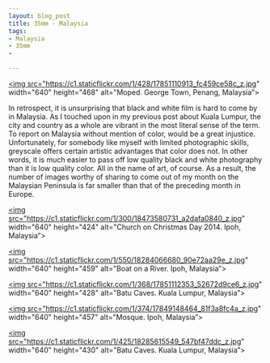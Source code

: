 ```yaml
---
layout: blog_post
title: 35mm - Malaysia
tags: 
- Malaysia
- 35mm
- 

---
```


<a href="https://www.flickr.com/photos/125061170@N06/17851110913" title="Moped. George Town, Penang, Malaysia by Kevin Bicknell, on Flickr"><img src="https://c1.staticflickr.com/1/428/17851110913_fc459ce58c_z.jpg" width="640" height="468" alt="Moped. George Town, Penang, Malaysia”></a>

In retrospect, it is unsurprising that black and white film is hard to come by in Malaysia. As I touched upon in my previous post about Kuala Lumpur, the city and country as a whole are vibrant in the most literal sense of the term.  To report on Malaysia without mention of color, would be a great injustice. Unfortunately, for somebody like myself with limited photographic skills, greyscale offers certain artistic advantages that color does not. In other words, it is much easier to pass off low quality black and white photography than it is low quality color. All in the name of art, of course.  As a result, the number of images worthy of sharing to come out of my month on the Malaysian Peninsula is far smaller than that of the preceding month in Europe.

<a href="https://www.flickr.com/photos/125061170@N06/18473580731" title="Church on Christmas Day 2014. Ipoh, Malaysia by Kevin Bicknell, on Flickr"><img src="https://c1.staticflickr.com/1/300/18473580731_a2dafa0840_z.jpg" width="640" height="424" alt="Church on Christmas Day 2014. Ipoh, Malaysia”></a>

<a href="https://www.flickr.com/photos/125061170@N06/18284066680" title="Boat on a River. Ipoh, Malaysia by Kevin Bicknell, on Flickr"><img src="https://c1.staticflickr.com/1/550/18284066680_90e72aa29e_z.jpg" width="640" height="459" alt="Boat on a River. Ipoh, Malaysia”></a>

<a href="https://www.flickr.com/photos/125061170@N06/17851112353" title="Batu Caves. Kuala Lumpur, Malaysia by Kevin Bicknell, on Flickr"><img src="https://c1.staticflickr.com/1/368/17851112353_52672d9ce6_z.jpg" width="640" height="428" alt="Batu Caves. Kuala Lumpur, Malaysia”></a>

<a href="https://www.flickr.com/photos/125061170@N06/17849148464" title="Mosque. Ipoh, Malaysia by Kevin Bicknell, on Flickr"><img src="https://c1.staticflickr.com/1/374/17849148464_81f3a8fc4a_z.jpg" width="640" height="457" alt="Mosque. Ipoh, Malaysia”></a>

<a href="https://www.flickr.com/photos/125061170@N06/18285615549" title="Batu Caves. Kuala Lumpur, Malaysia by Kevin Bicknell, on Flickr"><img src="https://c1.staticflickr.com/1/425/18285615549_547bf47ddc_z.jpg" width="640" height="430" alt="Batu Caves. Kuala Lumpur, Malaysia”></a>
